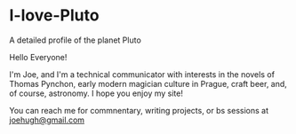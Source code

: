 # I-love-Pluto
A detailed profile of the planet Pluto

Hello Everyone!

I'm Joe, and I'm a technical communicator with interests in the novels of Thomas Pynchon, early modern magician culture in Prague, craft beer, and, of course, astronomy.
I hope you enjoy my site!

You can reach me for commnentary, writing projects, or bs sessions at joehugh@gmail.com
